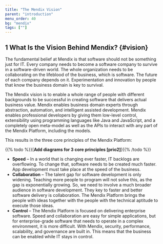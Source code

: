 ```yaml
---
title: "The Mendix Vision"
parent: "introduction"
menu_order: 40
bg: "mendix"
tags: [""]
---
```


## 1 What Is the Vision Behind Mendix? {#vision}

The fundamental belief at Mendix is that software should not be something just for IT. Every company needs to become a software company to survive in a software-driven world. The whole organization needs to be collaborating on the lifeblood of the business, which is software. The future of each company depends on it. Experimentation and innovation by people that know the business domain is key to survival.

The Mendix vision is to enable a whole range of people with different backgrounds to be successful in creating software that delivers actual business value. Mendix enables business domain experts through abstraction, automation, and intelligent assisted development. Mendix enables professional developers by giving them low-level control, extensibility using programming languages like Java and JavaScript, and a completely open meta-model as well as the APIs to interact with any part of the Mendix Platform, including the models.

This results in the three core principles of the Mendix Platform:

{{% todo %}}[**Add diagrams for 3 core principles [prio2]**]{{% /todo %}}

* **Speed** – In a world that is changing ever faster, IT backlogs are overflowing. To change that, software needs to be created much faster. App development must take place at the speed of the business.
* **Collaboration** – The talent gap for software development is only widening. Teaching more people to program will not solve this, as the gap is exponentially growing. So, we need to involve a much broader audience in software development. They key to faster and better software delivery is collaboration. The Mendix Platform brings the people with ideas together with the people with the technical aptitude to execute those ideas.
* **Control** – The Mendix Platform is focused on delivering enterprise software. Speed and collaboration are easy for simple applications, but for enterprise-grade software that needs to operate in a complex environment, it is more difficult. With Mendix, security, performance, scalability, and governance are built in. This means that the business can be enabled while IT stays in control.
